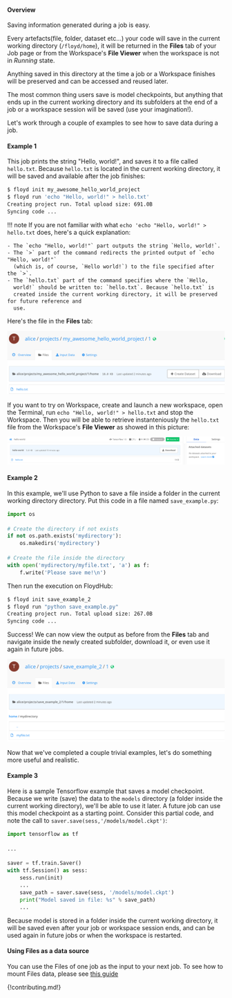 #### Overview
Saving information generated during a job is easy.

Every artefacts(file, folder, dataset etc...) your code will save in the current working directory (`/floyd/home`), it will be returned in the **Files** tab of your Job page or from the Workspace's **File Viewer** when the workspace is not in *Running* state.

Anything saved in this directory at the time a job or a Workspace finishes will be preserved
and can be accessed and reused later.

The most common thing users save is model checkpoints, but anything that ends up in the current working directory and its subfolders at the end of a job or a workspace session will be saved (use your imagination!).

Let's work through a couple of examples to see how to save data during a job.

#### Example 1
This job prints the string "Hello, world!", and saves it to a file called
`hello.txt`. Because `hello.txt` is located in the current working directory, it will
be saved and available after the job finishes:

```bash
$ floyd init my_awesome_hello_world_project
$ floyd run 'echo "Hello, world!" > hello.txt'
Creating project run. Total upload size: 691.0B
Syncing code ...
```

!!! note
    If you are not familiar with what
    `echo 'echo "Hello, world!" > hello.txt` does, here's a quick
    explanation:

    - The `echo "Hello, world!"` part outputs the string `Hello, world!`.
    - The `>` part of the command redirects the printed output of `echo "Hello, world!"`
      (which is, of course, `Hello world!`) to the file specified after the `>`.
    - The `hello.txt` part of the command specifies where the `Hello,
      world!` should be written to: `hello.txt`. Because `hello.txt` is
      created inside the current working directory, it will be preserved for future reference and
      use.

Here's the file in the **Files** tab:

![hello world output result](../../img/storing_output/hello_world_storing_output.png)

If you want to try on Workspace, create and launch a new workspace, open the Terminal, run `echo "Hello, world!" > hello.txt` and stop the Workspace. Then you will be able to retrieve instanteniously the `hello.txt` file from the Workspace's **File Viewer** as showed in this picture:

![Workspace File Viewer](../../img/storing_output/workspace_file_viewer.png)

#### Example 2
In this example, we'll use Python to save a file inside a folder in the current working directory
directory. Put this code in a file named `save_example.py`:

```python
import os

# Create the directory if not exists
if not os.path.exists('mydirectory'):
    os.makedirs('mydirectory')

# Create the file inside the directory
with open('mydirectory/myfile.txt', 'a') as f:
    f.write('Please save me!\n')
```

Then run the execution on FloydHub:

```bash
$ floyd init save_example_2
$ floyd run "python save_example.py"
Creating project run. Total upload size: 267.0B
Syncing code ...
```
Success! We can now view the output as before from the **Files** tab and navigate inside the newly created subfolder, download it, or even use it again in
future jobs.

![save inside a subfolder](../../img/storing_output/save_in_subfolder.png)

Now that we've completed a couple trivial examples, let's do something more
useful and realistic.

#### Example 3
Here is a sample Tensorflow example that saves a model checkpoint. Because we
write (save) the data to the `models` directory (a folder inside the current working directory), we'll be able to use it later. A future job can use this model checkpoint as a starting point.
Consider this partial code, and note the call to `saver.save(sess,'/models/model.ckpt')`:

```python
import tensorflow as tf

...

saver = tf.train.Saver()
with tf.Session() as sess:
    sess.run(init)
    ...
    save_path = saver.save(sess, '/models/model.ckpt')
    print("Model saved in file: %s" % save_path)
    ...
```

Because model is stored in a folder inside the current working directory, it will be saved
even after your job or workspace session ends, and can be used again in future jobs or when the workspace is restarted.

#### Using Files as a data source

You can use the Files of one job as the input to your next job. To see how to
mount Files data, please see [this guide](./mounting_data#mounting-the-output-of-another-job)

{!contributing.md!}
